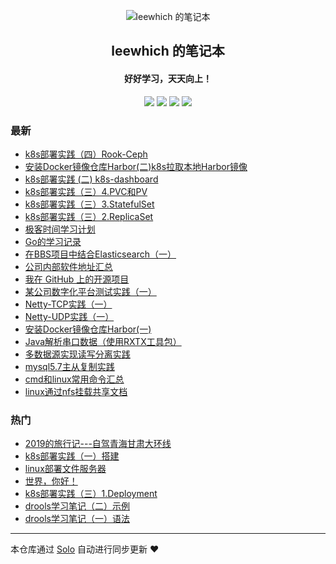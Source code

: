 <p align="center"><img alt="leewhich 的笔记本" src="https://static.b3log.org/images/brand/solo-32.png"></p><h2 align="center">
leewhich 的笔记本
</h2>

<h4 align="center">好好学习，天天向上！</h4>
<p align="center"><a title="leewhich 的笔记本" target="_blank" href="https://github.com/leewhich/solo-blog"><img src="https://img.shields.io/github/last-commit/leewhich/solo-blog.svg?style=flat-square&color=FF9900"></a>
<a title="GitHub repo size in bytes" target="_blank" href="https://github.com/leewhich/solo-blog"><img src="https://img.shields.io/github/repo-size/leewhich/solo-blog.svg?style=flat-square"></a>
<a title="Solo Version" target="_blank" href="https://github.com/b3log/solo/releases"><img src="https://img.shields.io/badge/solo-3.6.5-f1e05a.svg?style=flat-square&color=blueviolet"></a>
<a title="Hits" target="_blank" href="https://github.com/b3log/hits"><img src="https://hits.b3log.org/leewhich/solo-blog.svg"></a></p>

### 最新

* [k8s部署实践（四）Rook-Ceph](http://www.leewhich.cn/articles/2019/11/19/1574094291343.html)
* [安装Docker镜像仓库Harbor(二)k8s拉取本地Harbor镜像](http://www.leewhich.cn/articles/2019/11/15/1573781597154.html)
* [k8s部署实践   (二) k8s-dashboard](http://www.leewhich.cn/articles/2019/11/13/1573635621450.html)
* [k8s部署实践（三）4.PVC和PV](http://www.leewhich.cn/articles/2019/11/13/1573613564007.html)
* [k8s部署实践（三）3.StatefulSet](http://www.leewhich.cn/articles/2019/11/12/1573547889811.html)
* [k8s部署实践（三）2.ReplicaSet](http://www.leewhich.cn/articles/2019/11/12/1573544847831.html)
* [极客时间学习计划](http://www.leewhich.cn/articles/2019/10/29/1572320532775.html)
* [Go的学习记录](http://www.leewhich.cn/articles/2019/10/24/1571907843673.html)
* [在BBS项目中结合Elasticsearch（一）](http://www.leewhich.cn/articles/2019/10/20/1571577544030.html)
* [公司内部软件地址汇总](http://www.leewhich.cn/articles/2019/10/18/1571391507412.html)
* [我在 GitHub 上的开源项目](http://www.leewhich.cn/my-github-repos)
* [某公司数字化平台测试实践（一）](http://www.leewhich.cn/articles/2019/10/17/1571284827412.html)
* [Netty-TCP实践（一）](http://www.leewhich.cn/articles/2019/10/15/1571122531473.html)
* [Netty-UDP实践（一）](http://www.leewhich.cn/articles/2019/10/15/1571122245722.html)
* [安装Docker镜像仓库Harbor(一)](http://www.leewhich.cn/articles/2019/10/15/1571121743523.html)
* [Java解析串口数据（使用RXTX工具包）](http://www.leewhich.cn/articles/2019/10/15/1571121422881.html)
* [多数据源实现读写分离实践](http://www.leewhich.cn/articles/2019/10/15/1571119936690.html)
* [mysql5.7主从复制实践](http://www.leewhich.cn/articles/2019/10/15/1571119060644.html)
* [cmd和linux常用命令汇总](http://www.leewhich.cn/articles/2019/10/15/1571116734151.html)
* [linux通过nfs挂载共享文档](http://www.leewhich.cn/articles/2019/10/15/1571116600574.html)

### 热门

* [2019的旅行记---自驾青海甘肃大环线](http://www.leewhich.cn/articles/2019/10/15/1571109954290.html)
* [k8s部署实践（一）搭建](http://www.leewhich.cn/articles/2019/10/15/1571108228226.html)
* [linux部署文件服务器](http://www.leewhich.cn/articles/2019/10/15/1571116356851.html)
* [世界，你好！](http://www.leewhich.cn/hello-solo)
* [k8s部署实践（三）1.Deployment ](http://www.leewhich.cn/articles/2019/10/15/1571112720904.html)
* [drools学习笔记（二）示例](http://www.leewhich.cn/articles/2019/10/15/1571102872058.html)
* [drools学习笔记（一）语法](http://www.leewhich.cn/articles/2019/10/14/1571046304096.html)



---

本仓库通过 [Solo](https://github.com/b3log/solo) 自动进行同步更新 ❤️ 